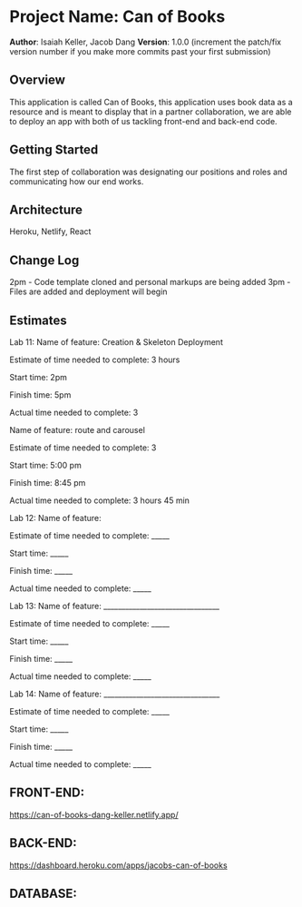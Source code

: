 # Project Name: Can of Books

**Author**: Isaiah Keller, Jacob Dang
**Version**: 1.0.0 (increment the patch/fix version number if you make more commits past your first submission)

## Overview
<!-- Provide a high level overview of what this application is and why you are building it, beyond the fact that it's an assignment for this class. (i.e. What's your problem domain?) -->This application is called Can of Books, this application uses book data as a resource and is meant to display that in a partner collaboration, we are able to deploy an app with both of us tackling front-end and back-end code.

## Getting Started
<!-- What are the steps that a user must take in order to build this app on their own machine and get it running? --> The first step of collaboration was designating our positions and roles and communicating how our end works. 

## Architecture
<!-- Provide a detailed description of the application design. What technologies (languages, libraries, etc) you're using, and any other relevant design information. --> Heroku, Netlify, React

## Change Log
<!-- Use this area to document the iterative changes made to your application as each feature is successfully implemented. Use time stamps. Here's an example:

01-01-2001 4:59pm - Application now has a fully-functional express server, with a GET route for the location resource. -->
2pm - Code template cloned and personal markups are being added
3pm - Files are added and deployment will begin

## Estimates


Lab 11:
Name of feature: Creation & Skeleton Deployment

Estimate of time needed to complete: 3 hours

Start time: 2pm

Finish time: 5pm

Actual time needed to complete: 3

Name of feature: route and carousel

Estimate of time needed to complete: 3

Start time: 5:00 pm

Finish time: 8:45 pm

Actual time needed to complete: 3 hours 45 min

Lab 12:
Name of feature: 

Estimate of time needed to complete: _____

Start time: _____

Finish time: _____

Actual time needed to complete: _____

Lab 13:
Name of feature: ________________________________

Estimate of time needed to complete: _____

Start time: _____

Finish time: _____

Actual time needed to complete: _____

Lab 14:
Name of feature: ________________________________

Estimate of time needed to complete: _____

Start time: _____

Finish time: _____

Actual time needed to complete: _____

## FRONT-END:
https://can-of-books-dang-keller.netlify.app/

## BACK-END:
https://dashboard.heroku.com/apps/jacobs-can-of-books

## DATABASE: